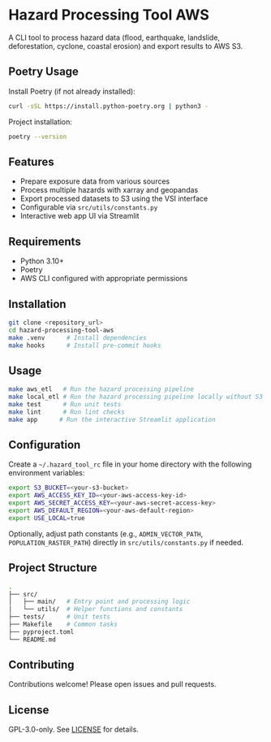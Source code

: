 # Hazard Processing Tool AWS

A CLI tool to process hazard data (flood, earthquake,
landslide, deforestation, cyclone, coastal erosion) and export results to AWS S3.

## Poetry Usage

Install Poetry (if not already installed):

```bash
curl -sSL https://install.python-poetry.org | python3 -
```

Project installation:

```bash
poetry --version
```

## Features

- Prepare exposure data from various sources
- Process multiple hazards with xarray and geopandas
- Export processed datasets to S3 using the VSI interface
- Configurable via `src/utils/constants.py`
- Interactive web app UI via Streamlit

## Requirements

- Python 3.10+
- Poetry
- AWS CLI configured with appropriate permissions

## Installation

```bash
git clone <repository_url>
cd hazard-processing-tool-aws
make .venv      # Install dependencies
make hooks      # Install pre-commit hooks
```

## Usage

```bash
make aws_etl   # Run the hazard processing pipeline
make local_etl # Run the hazard processing pipeline locally without S3
make test      # Run unit tests
make lint      # Run lint checks
make app      # Run the interactive Streamlit application
```

## Configuration

Create a `~/.hazard_tool_rc` file in your home directory
with the following environment variables:

```bash
export S3_BUCKET=<your-s3-bucket>
export AWS_ACCESS_KEY_ID=<your-aws-access-key-id>
export AWS_SECRET_ACCESS_KEY=<your-aws-secret-access-key>
export AWS_DEFAULT_REGION=<your-aws-default-region>
export USE_LOCAL=true
```

Optionally, adjust path constants (e.g., `ADMIN_VECTOR_PATH`, `POPULATION_RASTER_PATH`)
directly in `src/utils/constants.py` if needed.

## Project Structure

```bash
.
├── src/
│   ├── main/   # Entry point and processing logic
│   └── utils/  # Helper functions and constants
├── tests/      # Unit tests
├── Makefile    # Common tasks
├── pyproject.toml
└── README.md
```

## Contributing

Contributions welcome! Please open issues and pull requests.

## License

GPL-3.0-only. See [LICENSE](LICENSE) for details.
